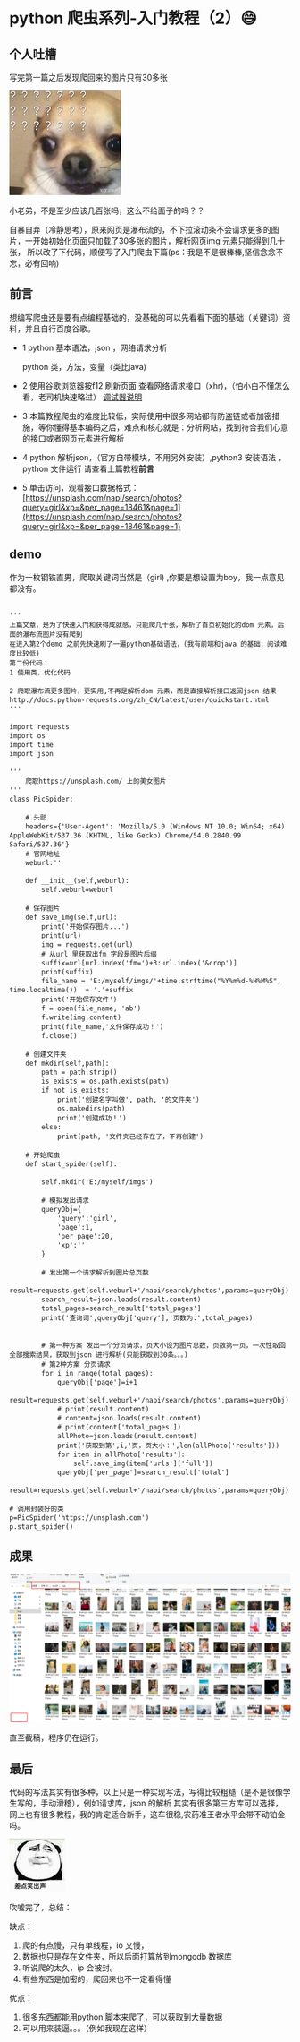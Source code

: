 # python 爬虫系列-入门教程（2）😄

## 个人吐槽

写完第一篇之后发现爬回来的图片只有30多张

![Image text](https://github.com/5201314999/jrNote/blob/master/docs/.vuepress/public/docs/py_3.jpg?raw=true)

小老弟，不是至少应该几百张吗，这么不给面子的吗？？

自暴自弃（冷静思考），原来网页是瀑布流的，不下拉滚动条不会请求更多的图片，一开始初始化页面只加载了30多张的图片，解析网页img 元素只能得到几十张，
所以改了下代码，顺便写了入门爬虫下篇(ps：我是不是很棒棒,坚信念念不忘，必有回响)

## 前言

想编写爬虫还是要有点编程基础的，没基础的可以先看看下面的基础（关键词）资料，并且自行百度谷歌。

* 1 python 基本语法，json ，网络请求分析

    python 类，方法，变量（类比java)

* 2 使用谷歌浏览器按f12 刷新页面 查看网络请求接口（xhr)，（怕小白不懂怎么看，老司机快速略过）
[调试器说明](https://www.cnblogs.com/yuanchaoyong/p/6172034.html)

* 3 本篇教程爬虫的难度比较低，实际使用中很多网站都有防盗链或者加密措施，等你懂得基本编码之后，难点和核心就是：分析网站，找到符合我们心意的接口或者网页元素进行解析

* 4 python 解析json，（官方自带模块，不用另外安装）,python3 安装语法 ，python 文件运行 请查看上篇教程**前言**

* 5 单击访问，观看接口数据格式：[https://unsplash.com/napi/search/photos?query=girl&xp=&per_page=18461&page=1](https://unsplash.com/napi/search/photos?query=girl&xp=&per_page=18461&page=1)


## demo

作为一枚钢铁直男，爬取关键词当然是（girl) ,你要是想设置为boy，我一点意见都没有。
```

'''
上篇文章，是为了快速入门和获得成就感，只能爬几十张，解析了首页初始化的dom 元素，后面的瀑布流图片没有爬到
在进入第2个demo 之前先快速刷了一遍python基础语法，(我有前端和java 的基础，阅读难度比较低)
第二份代码：
1 使用类，优化代码

2 爬取瀑布流更多图片，更实用,不再是解析dom 元素，而是直接解析接口返回json 结果
http://docs.python-requests.org/zh_CN/latest/user/quickstart.html
'''

import requests
import os
import time
import json

'''
    爬取https://unsplash.com/ 上的美女图片
'''
class PicSpider:

    # 头部
    headers={'User-Agent': 'Mozilla/5.0 (Windows NT 10.0; Win64; x64) AppleWebKit/537.36 (KHTML, like Gecko) Chrome/54.0.2840.99 Safari/537.36'}  
    # 官网地址
    weburl:''

    def __init__(self,weburl):
        self.weburl=weburl

    # 保存图片
    def save_img(self,url): 
        print('开始保存图片...')
        print(url)
        img = requests.get(url)
        # 从url 里获取出fm 字段是图片后缀
        suffix=url[url.index('fm=')+3:url.index('&crop')]
        print(suffix)
        file_name = 'E:/myself/imgs/'+time.strftime("%Y%m%d-%H%M%S", time.localtime())  + '.'+suffix
        print('开始保存文件')
        f = open(file_name, 'ab')
        f.write(img.content)
        print(file_name,'文件保存成功！')
        f.close()

    # 创建文件夹 
    def mkdir(self,path): 
        path = path.strip()
        is_exists = os.path.exists(path)
        if not is_exists:
            print('创建名字叫做', path, '的文件夹')
            os.makedirs(path)
            print('创建成功！')
        else:
            print(path, '文件夹已经存在了，不再创建')
        
    # 开始爬虫
    def start_spider(self):

        self.mkdir('E:/myself/imgs')

        # 模拟发出请求
        queryObj={
            'query':'girl',
            'page':1,
            'per_page':20,
            'xp':''
        }

        # 发出第一个请求解析到图片总页数
        result=requests.get(self.weburl+'/napi/search/photos',params=queryObj)
        search_result=json.loads(result.content)
        total_pages=search_result['total_pages']
        print('查询词',queryObj['query'],'页数为:',total_pages)
        
        
        # 第一种方案 发出一个分页请求，页大小设为图片总数，页数第一页，一次性取回全部搜索结果，获取到json 进行解析(只能获取到30条。。。)
        # 第2种方案 分页请求
        for i in range(total_pages):
            queryObj['page']=i+1
            result=requests.get(self.weburl+'/napi/search/photos',params=queryObj)
            # print(result.content)
            # content=json.loads(result.content)
            # print(content['total_pages'])
            allPhoto=json.loads(result.content)
            print('获取到第',i,'页，页大小：',len(allPhoto['results']))
            for item in allPhoto['results']:
                self.save_img(item['urls']['full'])
            queryObj['per_page']=search_result['total']
            result=requests.get(self.weburl+'/napi/search/photos',params=queryObj)
       
# 调用封装好的类
p=PicSpider('https://unsplash.com')
p.start_spider()

```

## 成果

![Image text](https://github.com/5201314999/jrNote/blob/master/docs/.vuepress/public/docs/py_3.png?raw=true)

直至截稿，程序仍在运行。

## 最后

代码的写法其实有很多种，以上只是一种实现写法，写得比较粗糙（是不是很像学生写的，手动滑稽），例如请求库，json 的解析 其实有很多第三方库可以选择，网上也有很多教程，我的肯定适合新手，这车很稳,农药准王者水平会带不动铂金吗。

![Image text](https://github.com/5201314999/jrNote/blob/master/docs/.vuepress/public/docs/py_4.gif?raw=true)

吹嘘完了，总结：

缺点：
1. 爬的有点慢，只有单线程，io 又慢，
2. 数据也只是存在文件夹，所以后面打算放到mongodb 数据库
3. 听说爬的太久，ip 会被封。
4. 有些东西是加密的，爬回来也不一定看得懂

优点：
1. 很多东西都能用python 脚本来爬了，可以获取到大量数据
2. 可以用来装逼。。。（例如我现在这样）



    







